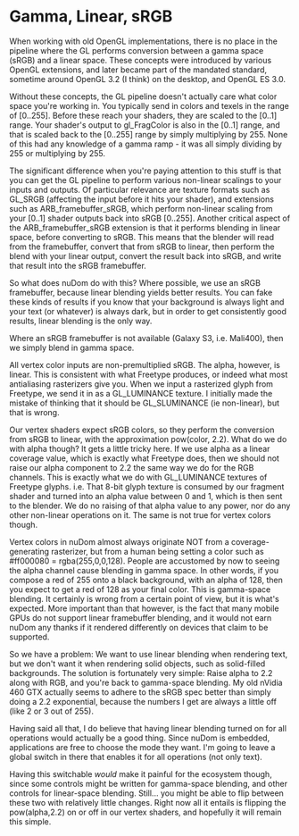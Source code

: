 Gamma, Linear, sRGB
===================

When working with old OpenGL implementations, there is no place in
the pipeline where the GL performs conversion between a gamma space
(sRGB) and a linear space. These concepts were introduced by various
OpenGL extensions, and later became part of the mandated standard,
sometime around OpenGL 3.2 (I think) on the desktop, and OpenGL ES 3.0.

Without these concepts, the GL pipeline doesn't actually care what
color space you're working in. You typically send in colors and texels
in the range of [0..255]. Before these reach your shaders, they are
scaled to the [0..1] range. Your shader's output to gl_FragColor is
also in the [0..1] range, and that is scaled back to the [0..255]
range by simply multiplying by 255. None of this had any knowledge
of a gamma ramp - it was all simply dividing by 255 or multiplying
by 255.

The significant difference when you're paying attention to this stuff
is that you can get the GL pipeline to perform various non-linear
scalings to your inputs and outputs. Of particular relevance are
texture formats such as GL_SRGB (affecting the input before it hits
your shader), and extensions such as ARB_framebuffer_sRGB, which
perform non-linear scaling from your [0..1] shader outputs back
into sRGB [0..255]. Another critical aspect of the ARB_framebuffer_sRGB
extension is that it performs blending in linear space, before
converting to sRGB. This means that the blender will read from the
framebuffer, convert that from sRGB to linear, then perform the blend
with your linear output, convert the result back into sRGB, and write
that result into the sRGB framebuffer.

So what does nuDom do with this? Where possible, we use an sRGB
framebuffer, because linear blending yields better results. You
can fake these kinds of results if you know that your background
is always light and your text (or whatever) is always dark, but
in order to get consistently good results, linear blending is the
only way.

Where an sRGB framebuffer is not available (Galaxy S3, i.e. Mali400),
then we simply blend in gamma space.

All vertex color inputs are non-premultiplied sRGB. The alpha, however,
is linear. This is consistent with what Freetype produces, or indeed
what most antialiasing rasterizers give you. When we input a rasterized
glyph from Freetype, we send it in as a GL_LUMINANCE texture. I
initially made the mistake of thinking that it should be GL_SLUMINANCE
(ie non-linear), but that is wrong.

Our vertex shaders expect sRGB colors, so they perform the conversion
from sRGB to linear, with the approximation pow(color, 2.2). What do
we do with alpha though? It gets a little tricky here. If we use alpha
as a linear coverage value, which is exactly what Freetype does, then
we should not raise our alpha component to 2.2 the same way we do
for the RGB channels. This is exactly what we do with GL_LUMINANCE
textures of Freetype glyphs. i.e. That 8-bit glyph texture is consumed
by our fragment shader and turned into an alpha value between 0 and 1,
which is then sent to the blender. We do no raising of that alpha value
to any power, nor do any other non-linear operations on it. The same
is not true for vertex colors though.

Vertex colors in nuDom almost always originate NOT from a
coverage-generating rasterizer, but from a human being setting a color
such as #ff000080 = rgba(255,0,0,128). People are accustomed by now to
seeing the alpha channel cause blending in gamma space. In other words,
if you compose a red of 255 onto a black background, with an alpha of
128, then you expect to get a red of 128 as your final color. This is
gamma-space blending. It certainly is wrong from a certain point of view,
but it is what's expected. More important than that however, is the
fact that many mobile GPUs do not support linear framebuffer blending,
and it would not earn nuDom any thanks if it rendered differently on
devices that claim to be supported.

So we have a problem: We want to use linear blending when rendering
text, but we don't want it when rendering solid objects, such as
solid-filled backgrounds. The solution is fortunately very simple:
Raise alpha to 2.2 along with RGB, and you're back to gamma-space
blending. My old nVidia 460 GTX actually seems to adhere to the
sRGB spec better than simply doing a 2.2 exponential, because the
numbers I get are always a little off (like 2 or 3 out of 255).

Having said all that, I do believe that having linear blending
turned on for all operations would actually be a good thing. Since
nuDom is embedded, applications are free to choose the mode they
want. I'm going to leave a global switch in there that enables it
for all operations (not only text).

Having this switchable *would* make it painful for the ecosystem
though, since some controls might be written for gamma-space blending,
and other controls for linear-space blending. Still... you might
be able to flip between these two with relatively little changes.
Right now all it entails is flipping the pow(alpha,2.2) on or
off in our vertex shaders, and hopefully it will remain this simple.
